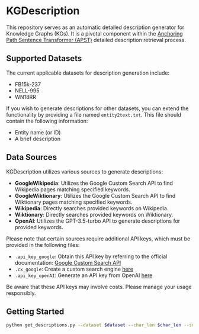 # KGDescription


This repository serves as an automatic detailed description generator for Knowledge Graphs (KGs). It is a pivotal component within the [Anchoring Path Sentence Transformer (APST)](https://github.com/AAAI2024AnonymousSubmission13023/APST) detailed description retrieval process.

## Supported Datasets

The current applicable datasets for description generation include:

- FB15k-237
- NELL-995
- WN18RR

If you wish to generate descriptions for other datasets, you can extend the functionality by providing a file named `entity2text.txt`. This file should contain the following information:

- Entity name (or ID)
- A brief description

## Data Sources

KGDescription utilizes various sources to generate descriptions:

- **GoogleWikipedia**: Utilizes the Google Custom Search API to find Wikipedia pages matching specified keywords.
- **GoogleWiktionary**: Utilizes the Google Custom Search API to find Wiktionary pages matching specified keywords.
- **Wikipedia**: Directly searches provided keywords on Wikipedia.
- **Wiktionary**: Directly searches provided keywords on Wiktionary.
- **OpenAI**: Utilizes the GPT-3.5-turbo API to generate descriptions for provided keywords.

Please note that certain sources require additional API keys, which must be provided in the following files:

- `.api_key_google`: Obtain this API key by referring to the official documentation: [Google Custom Search API](https://developers.google.com/custom-search/v1/overview)
- `.cx_google`: Create a custom search engine [here](https://programmablesearchengine.google.com/controlpanel/all)
- `.api_key_openAI`: Generate an API key from OpenAI [here](https://platform.openai.com/account/api-keys)

Be aware that these API keys may involve costs. Please manage your usage responsibly.

## Getting Started

```bash
python get_descriptions.py --dataset $dataset --char_len $char_len --source $source
